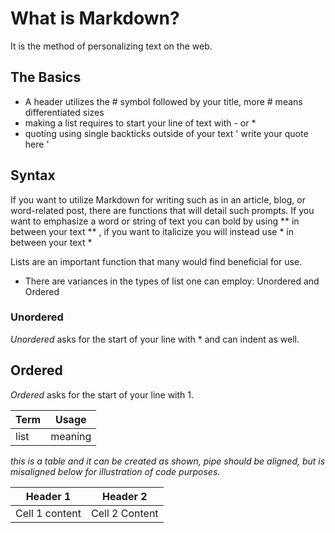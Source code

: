# What is Markdown?
It is the method of personalizing text on the web.

## The Basics

- A header utilizes the # symbol followed by your title, more # means differentiated sizes
- making a list requires to start your line of text with - or *
- quoting using single backticks outside of your text ' write your quote here '

## Syntax
If you want to utilize Markdown for writing such as in an article, blog, or word-related post, there are functions that will detail such prompts. If you want to emphasize a word or string of text you can bold by using ** in between your text ** , if you want to italicize you will instead use * in between your text * 

Lists are an important function that many would find beneficial for use.
- There are variances in the types of list one can employ: Unordered and Ordered

### Unordered
*Unordered* asks for the start of your line with * and can indent as well.

## Ordered
*Ordered* asks for the start of your line with 1.

Term |Usage
-----|------
list | meaning

*this is a table and it can be created as shown, pipe should be aligned, but is misaligned below for illustration of code purposes.*

Header 1    | Header 2
-------- | --------
Cell 1 content | Cell 2 Content
